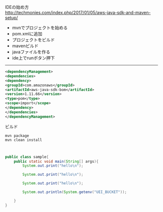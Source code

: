 

IDEの始め方    
http://techmonies.com/index.php/2017/01/05/aws-java-sdk-and-maven-setup/    

- mvnでプロジェクトを始める    
- pom.xmlに追加    
- プロジェクトをビルド    
- mavenビルド    
- javaファイルを作る    
- ide上でrunボタン押下    


<hr>


```xml:pom.xml
<dependencyManagement>
<dependencies>
<dependency>
<groupId>com.amazonaws</groupId>
<artifactId>aws-java-sdk-bom</artifactId>
<version>1.11.66</version>
<type>pom</type>
<scope>import</scope>
</dependency>
</dependencies>
</dependencyManagement>
```

ビルド    

```
mvn package
mvn clean install
```



```java:sample.java


public class sample{
    public static void main(String[] args){
        System.out.print("hello\n");

        System.out.print("hello\n");

        System.out.print("hello\n");

        System.out.println(System.getenv("UEI_BUCKET"));

    }
}


```



